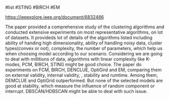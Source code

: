 
#list #STING #BIRCH #EM 

https://ieeexplore.ieee.org/document/6832486

The paper provided a comprehensive study of the clustering algorithms and conducted extensive experiments on most representative algorithms, on lot of datasets. It provideds lot of details of the algorithms listed including ability of handing high dimensionality, ability of handling noisy data, cluster types(convex or not), complexity, the number of parameters, which help us when choosing model according to our scenario. Considering we are going to deal with millitions of data, algorithms with linear complexity like K-modes, PCM, BIRCH, STING might be good choice. The paper do experiments on FCM, BIRCH, DENCLUE, OptiGird and EM, comparing them on external validity, internal validity, , stability and rumtime. Among them, DEMCLUE and OptiGrid outperformed. But none of the selected models are good at stability, which measure the influence of random component or interrupt. DBSCAN/HDBSCAN might be able to deal with such issue.